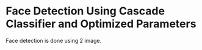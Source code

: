 # Face Detection Using Cascade Classifier and Optimized Parameters
Face detection is done using 2 image.
